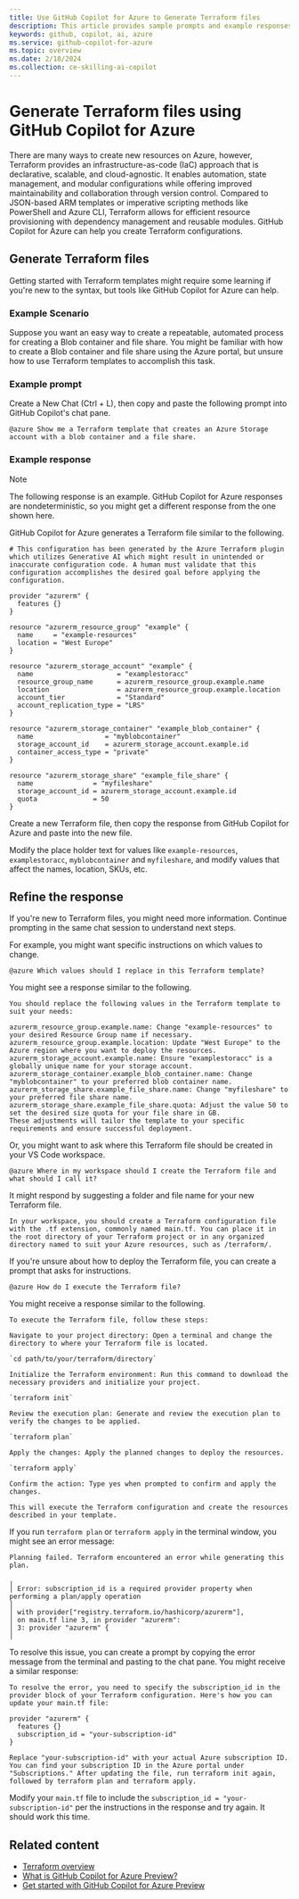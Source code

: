 ```yaml
---
title: Use GitHub Copilot for Azure to Generate Terraform files
description: This article provides sample prompts and example responses from GitHub Copilot for Azure to create Terraform files to deploy Azure resources.
keywords: github, copilot, ai, azure
ms.service: github-copilot-for-azure
ms.topic: overview
ms.date: 2/18/2024
ms.collection: ce-skilling-ai-copilot
---
```


# Generate Terraform files using GitHub Copilot for Azure

There are many ways to create new resources on Azure, however, Terraform provides an infrastructure-as-code (IaC) approach that is declarative, scalable, and cloud-agnostic. It enables automation, state management, and modular configurations while offering improved maintainability and collaboration through version control. Compared to JSON-based ARM templates or imperative scripting methods like PowerShell and Azure CLI, Terraform allows for efficient resource provisioning with dependency management and reusable modules. GitHub Copilot for Azure can help you create Terraform configurations.

## Generate Terraform files

Getting started with Terraform templates might require some learning if you're new to the syntax, but tools like GitHub Copilot for Azure can help.

### Example Scenario

Suppose you want an easy way to create a repeatable, automated process for creating a Blob container and file share. You might be familiar with how to create a Blob container and file share using the Azure portal, but unsure how to use Terraform templates to accomplish this task.

### Example prompt

Create a New Chat (Ctrl + L), then copy and paste the following prompt into GitHub Copilot's chat pane.

```
@azure Show me a Terraform template that creates an Azure Storage account with a blob container and a file share.
```

### Example response

> [!NOTE]
> The following response is an example. GitHub Copilot for Azure responses are nondeterministic, so you might get a different response from the one shown here.

GitHub Copilot for Azure generates a Terraform file similar to the following.


```
# This configuration has been generated by the Azure Terraform plugin which utilizes Generative AI which might result in unintended or inaccurate configuration code. A human must validate that this configuration accomplishes the desired goal before applying the configuration.

provider "azurerm" {
  features {}
}

resource "azurerm_resource_group" "example" {
  name     = "example-resources"
  location = "West Europe"
}

resource "azurerm_storage_account" "example" {
  name                     = "examplestoracc"
  resource_group_name      = azurerm_resource_group.example.name
  location                 = azurerm_resource_group.example.location
  account_tier             = "Standard"
  account_replication_type = "LRS"
}

resource "azurerm_storage_container" "example_blob_container" {
  name                  = "myblobcontainer"
  storage_account_id    = azurerm_storage_account.example.id
  container_access_type = "private"
}

resource "azurerm_storage_share" "example_file_share" {
  name               = "myfileshare"
  storage_account_id = azurerm_storage_account.example.id
  quota              = 50
}
```

Create a new Terraform file, then copy the response from GitHub Copilot for Azure and paste into the new file.

Modify the place holder text for values like `example-resources`, `examplestoracc`, `myblobcontainer` and `myfileshare`, and modify values that affect the names, location, SKUs, etc.

## Refine the response

If you're new to Terraform files, you might need more information. Continue prompting in the same chat session to understand next steps.

For example, you might want specific instructions on which values to change.

```
@azure Which values should I replace in this Terraform template?
```

You might see a response similar to the following.

```
You should replace the following values in the Terraform template to suit your needs:

azurerm_resource_group.example.name: Change "example-resources" to your desired Resource Group name if necessary.
azurerm_resource_group.example.location: Update "West Europe" to the Azure region where you want to deploy the resources.
azurerm_storage_account.example.name: Ensure "examplestoracc" is a globally unique name for your storage account.
azurerm_storage_container.example_blob_container.name: Change "myblobcontainer" to your preferred blob container name.
azurerm_storage_share.example_file_share.name: Change "myfileshare" to your preferred file share name.
azurerm_storage_share.example_file_share.quota: Adjust the value 50 to set the desired size quota for your file share in GB.
These adjustments will tailor the template to your specific requirements and ensure successful deployment.
```

Or, you might want to ask where this Terraform file should be created in your VS Code workspace.

```
@azure Where in my workspace should I create the Terraform file and what should I call it?
```

It might respond by suggesting a folder and file name for your new Terraform file.

```
In your workspace, you should create a Terraform configuration file with the .tf extension, commonly named main.tf. You can place it in the root directory of your Terraform project or in any organized directory named to suit your Azure resources, such as /terraform/.
```

If you're unsure about how to deploy the Terraform file, you can create a prompt that asks for instructions.

```
@azure How do I execute the Terraform file?
```

You might receive a response similar to the following.

```
To execute the Terraform file, follow these steps:

Navigate to your project directory: Open a terminal and change the directory to where your Terraform file is located.

`cd path/to/your/terraform/directory`

Initialize the Terraform environment: Run this command to download the necessary providers and initialize your project.

`terraform init`

Review the execution plan: Generate and review the execution plan to verify the changes to be applied.

`terraform plan`

Apply the changes: Apply the planned changes to deploy the resources.

`terraform apply`

Confirm the action: Type yes when prompted to confirm and apply the changes.

This will execute the Terraform configuration and create the resources described in your template.
```

If you run `terraform plan` or `terraform apply` in the terminal window, you might see an error message:

```
Planning failed. Terraform encountered an error while generating this plan.

╷
│ Error: subscription_id is a required provider property when performing a plan/apply operation
│
│ with provider["registry.terraform.io/hashicorp/azurerm"],
│ on main.tf line 3, in provider "azurerm":
│ 3: provider "azurerm" {
│
```

To resolve this issue, you can create a prompt by copying the error message from the terminal and pasting to the chat pane. You might receive a similar response:

```
To resolve the error, you need to specify the subscription_id in the provider block of your Terraform configuration. Here's how you can update your main.tf file:

provider "azurerm" {
  features {}
  subscription_id = "your-subscription-id"
}

Replace "your-subscription-id" with your actual Azure subscription ID. You can find your subscription ID in the Azure portal under "Subscriptions." After updating the file, run terraform init again, followed by terraform plan and terraform apply.
```

Modify your `main.tf` file to include the `subscription_id = "your-subscription-id"` per the instructions in the response and try again. It should work this time.


## Related content

- [Terraform overview](/azure/developer/terraform/overview)
- [What is GitHub Copilot for Azure Preview?](introduction.md)
- [Get started with GitHub Copilot for Azure Preview](get-started.md)
